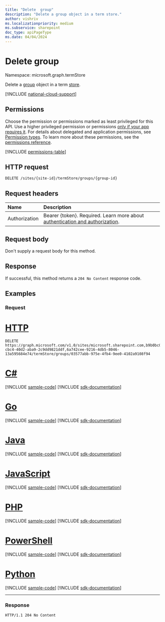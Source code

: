 ```yaml
---
title: "Delete  group"
description: "Delete a group object in a term store."
author: vishriv
ms.localizationpriority: medium
ms.subservice: sharepoint
doc_type: apiPageType
ms.date: 04/04/2024
---
```


# Delete group
Namespace: microsoft.graph.termStore

Delete a [group](../resources/termstore-group.md) object in a term [store].

[!INCLUDE [national-cloud-support](../../includes/all-clouds.md)]

## Permissions
Choose the permission or permissions marked as least privileged for this API. Use a higher privileged permission or permissions [only if your app requires it](/graph/permissions-overview#best-practices-for-using-microsoft-graph-permissions). For details about delegated and application permissions, see [Permission types](/graph/permissions-overview#permission-types). To learn more about these permissions, see the [permissions reference](/graph/permissions-reference).

<!-- { "blockType": "permissions", "name": "termstore_group_delete" } -->
[!INCLUDE [permissions-table](../includes/permissions/termstore-group-delete-permissions.md)]


## HTTP request

<!-- {
  "blockType": "ignored"
}
-->
``` http
DELETE /sites/{site-id}/termStore/groups/{group-id}
```

## Request headers
|Name|Description|
|:---|:---|
|Authorization|Bearer {token}. Required. Learn more about [authentication and authorization](/graph/auth/auth-concepts).|

## Request body
Don't supply a request body for this method.

## Response

If successful, this method returns a `204 No Content` response code.

## Examples

### Request


# [HTTP](#tab/http)
<!-- {
  "blockType": "request",
  "name": "delete_group_from_store",
  "sampleKeys": ["microsoft.sharepoint.com,b9b0bc03-cbc4-40d2-aba9-2c9dd9821ddf,6a742cee-9216-4db5-8046-13a595684e74", "03577abb-975e-4fb4-9ee0-4102a9108f94"]
}
-->
``` http
DELETE https://graph.microsoft.com/v1.0/sites/microsoft.sharepoint.com,b9b0bc03-cbc4-40d2-aba9-2c9dd9821ddf,6a742cee-9216-4db5-8046-13a595684e74/termStore/groups/03577abb-975e-4fb4-9ee0-4102a9108f94
```

# [C#](#tab/csharp)
[!INCLUDE [sample-code](../includes/snippets/csharp/delete-group-from-store-csharp-snippets.md)]
[!INCLUDE [sdk-documentation](../includes/snippets/snippets-sdk-documentation-link.md)]

# [Go](#tab/go)
[!INCLUDE [sample-code](../includes/snippets/go/delete-group-from-store-go-snippets.md)]
[!INCLUDE [sdk-documentation](../includes/snippets/snippets-sdk-documentation-link.md)]

# [Java](#tab/java)
[!INCLUDE [sample-code](../includes/snippets/java/delete-group-from-store-java-snippets.md)]
[!INCLUDE [sdk-documentation](../includes/snippets/snippets-sdk-documentation-link.md)]

# [JavaScript](#tab/javascript)
[!INCLUDE [sample-code](../includes/snippets/javascript/delete-group-from-store-javascript-snippets.md)]
[!INCLUDE [sdk-documentation](../includes/snippets/snippets-sdk-documentation-link.md)]

# [PHP](#tab/php)
[!INCLUDE [sample-code](../includes/snippets/php/delete-group-from-store-php-snippets.md)]
[!INCLUDE [sdk-documentation](../includes/snippets/snippets-sdk-documentation-link.md)]

# [PowerShell](#tab/powershell)
[!INCLUDE [sample-code](../includes/snippets/powershell/delete-group-from-store-powershell-snippets.md)]
[!INCLUDE [sdk-documentation](../includes/snippets/snippets-sdk-documentation-link.md)]

# [Python](#tab/python)
[!INCLUDE [sample-code](../includes/snippets/python/delete-group-from-store-python-snippets.md)]
[!INCLUDE [sdk-documentation](../includes/snippets/snippets-sdk-documentation-link.md)]

---

### Response
<!-- {
  "blockType": "response",
  "truncated": true
}
-->
``` http
HTTP/1.1 204 No Content
```

[microsoft.graph.termStore.group]: ../resources/termstore-group.md
[microsoft.graph.termStore.store]: ../resources/termstore-store.md
[microsoft.graph.termStore.set]: ../resources/termstore-set.md
[store]: ../resources/termstore-store.md

<!--
{
  "type": "#page.annotation",
  "description": "Delete a termGroup entity in termStore",
  "keywords": "term,termStore",
  "section": "documentation",
  "tocPath": "termStore/Delete termGroup",
  "suppressions": [
  ]
}
-->


